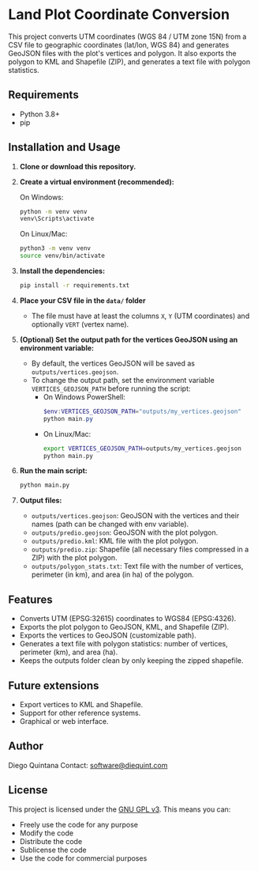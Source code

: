 # Land Plot Coordinate Conversion

This project converts UTM coordinates (WGS 84 / UTM zone 15N) from a CSV file to geographic coordinates (lat/lon, WGS 84) and generates GeoJSON files with the plot's vertices and polygon. It also exports the polygon to KML and Shapefile (ZIP), and generates a text file with polygon statistics.

## Requirements
- Python 3.8+
- pip

## Installation and Usage

1. **Clone or download this repository.**

2. **Create a virtual environment (recommended):**

   On Windows:
   ```sh
   python -m venv venv
   venv\Scripts\activate
   ```
   On Linux/Mac:
   ```sh
   python3 -m venv venv
   source venv/bin/activate
   ```

3. **Install the dependencies:**
   ```sh
   pip install -r requirements.txt
   ```

4. **Place your CSV file in the `data/` folder**
   - The file must have at least the columns `X`, `Y` (UTM coordinates) and optionally `VERT` (vertex name).

5. **(Optional) Set the output path for the vertices GeoJSON using an environment variable:**
   - By default, the vertices GeoJSON will be saved as `outputs/vertices.geojson`.
   - To change the output path, set the environment variable `VERTICES_GEOJSON_PATH` before running the script:
     - On Windows PowerShell:
       ```powershell
       $env:VERTICES_GEOJSON_PATH="outputs/my_vertices.geojson"
       python main.py
       ```
     - On Linux/Mac:
       ```sh
       export VERTICES_GEOJSON_PATH=outputs/my_vertices.geojson
       python main.py
       ```

6. **Run the main script:**
   ```sh
   python main.py
   ```

7. **Output files:**
   - `outputs/vertices.geojson`: GeoJSON with the vertices and their names (path can be changed with env variable).
   - `outputs/predio.geojson`: GeoJSON with the plot polygon.
   - `outputs/predio.kml`: KML file with the plot polygon.
   - `outputs/predio.zip`: Shapefile (all necessary files compressed in a ZIP) with the plot polygon.
   - `outputs/polygon_stats.txt`: Text file with the number of vertices, perimeter (in km), and area (in ha) of the polygon.

## Features
- Converts UTM (EPSG:32615) coordinates to WGS84 (EPSG:4326).
- Exports the plot polygon to GeoJSON, KML, and Shapefile (ZIP).
- Exports the vertices to GeoJSON (customizable path).
- Generates a text file with polygon statistics: number of vertices, perimeter (km), and area (ha).
- Keeps the outputs folder clean by only keeping the zipped shapefile.

## Future extensions
- Export vertices to KML and Shapefile.
- Support for other reference systems.
- Graphical or web interface.

## Author
Diego Quintana
Contact: software@diequint.com

## License
This project is licensed under the [GNU GPL v3](LICENSE). This means you can:
- Freely use the code for any purpose
- Modify the code
- Distribute the code
- Sublicense the code
- Use the code for commercial purposes
